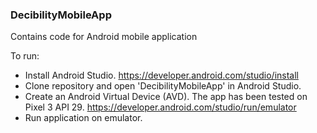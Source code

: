 ### DecibilityMobileApp

Contains code for Android mobile application

To run:
- Install Android Studio. https://developer.android.com/studio/install
- Clone repository and open 'DecibilityMobileApp' in Android Studio.
- Create an Android Virtual Device (AVD). The app has been tested on Pixel 3 API 29. https://developer.android.com/studio/run/emulator
- Run application on emulator.
